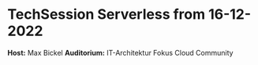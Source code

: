 # TechSession Serverless from 16-12-2022

**Host:** Max Bickel
**Auditorium:** IT-Architektur Fokus Cloud Community